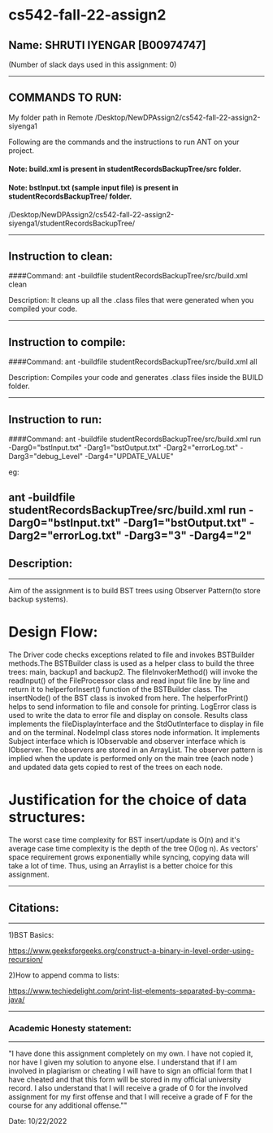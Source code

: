 # cs542-fall-22-assign2
## Name: SHRUTI IYENGAR [B00974747]
(Number of slack days used in this assignment: 0)

-----------------------------------------------------------------------
## COMMANDS TO RUN:

My folder path in Remote 
/Desktop/NewDPAssign2/cs542-fall-22-assign2-siyenga1

Following are the commands and the instructions to run ANT on your project.
#### Note: build.xml is present in studentRecordsBackupTree/src folder.
#### Note: bstInput.txt (sample input file) is present in studentRecordsBackupTree/ folder.
/Desktop/NewDPAssign2/cs542-fall-22-assign2-siyenga1/studentRecordsBackupTree/

-----------------------------------------------------------------------
## Instruction to clean:

####Command: ant -buildfile studentRecordsBackupTree/src/build.xml clean

Description: It cleans up all the .class files that were generated when you
compiled your code.

-----------------------------------------------------------------------
## Instruction to compile:

####Command: ant -buildfile studentRecordsBackupTree/src/build.xml all

Description: Compiles your code and generates .class files inside the BUILD folder.

-----------------------------------------------------------------------
## Instruction to run:

####Command: ant -buildfile studentRecordsBackupTree/src/build.xml run -Darg0="bstInput.txt" -Darg1="bstOutput.txt" -Darg2="errorLog.txt" -Darg3="debug_Level" -Darg4="UPDATE_VALUE" 

eg:

ant -buildfile studentRecordsBackupTree/src/build.xml run -Darg0="bstInput.txt" -Darg1="bstOutput.txt" -Darg2="errorLog.txt" -Darg3="3" -Darg4="2" 
-----------------------------------------------------------------------

## Description:
-----------------------------------------------------------------------
Aim of the assignment is to build BST trees using Observer Pattern(to store backup systems).

# Design Flow: 
The Driver code checks exceptions related to file and invokes BSTBuilder methods.The BSTBuilder class is used as a helper class to build the three trees: main, backup1 and backup2. The fileInvokerMethod() will invoke the readInput() of the FileProcessor class and read input file line by line and return it to helperforInsert() function of the BSTBuilder class. The insertNode() of the BST class is invoked from here. The helperforPrint() helps to send information to file and console for printing. LogError class is used to write the data to error file and display on console. Results class implements the fileDisplayInterface and the StdOutInterface to display in file and on the terminal. NodeImpl class stores node information. It implements Subject interface which is IObservable and observer interface which is IObserver. The observers are stored in an ArrayList. The observer pattern is implied when the update is performed only on the main tree (each node ) and updated data gets copied to rest of the trees on each node.

# Justification for the choice of data structures:
 The worst case time complexity for BST insert/update is O(n) and it's average case time complexity is the depth of the tree O(log n). As vectors' space requirement grows exponentially while syncing, copying data will take a lot of time. Thus, using an Arraylist is a better choice for this assignment.

-----------------------------------------------------------------------
## Citations: 
-----------------------------------------------------------------------
1)BST Basics:

https://www.geeksforgeeks.org/construct-a-binary-in-level-order-using-recursion/

2)How to append comma to lists:

https://www.techiedelight.com/print-list-elements-separated-by-comma-java/

-----------------------------------------------------------------------
### Academic Honesty statement:
-----------------------------------------------------------------------

"I have done this assignment completely on my own. I have not copied
it, nor have I given my solution to anyone else. I understand that if
I am involved in plagiarism or cheating I will have to sign an
official form that I have cheated and that this form will be stored in
my official university record. I also understand that I will receive a
grade of 0 for the involved assignment for my first offense and that I
will receive a grade of F for the course for any additional
offense.""

Date: 10/22/2022

